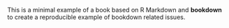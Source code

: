 This is a minimal example of a book based on R Markdown and **bookdown** to create a reproducible example of bookdown related issues.
